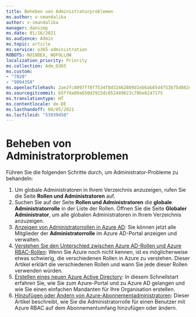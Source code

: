```yaml
---
title: Beheben von Administratorproblemen
ms.author: v-smandalika
author: v-smandalika
manager: dansimp
ms.date: 01/16/2021
ms.audience: Admin
ms.topic: article
ms.service: o365-administration
ROBOTS: NOINDEX, NOFOLLOW
localization_priority: Priority
ms.collection: Adm_O365
ms.custom:
- "7820"
- "9004358"
ms.openlocfilehash: 2ae2fc8097ff8f7534f8d32462889d1eb6ab65d4753b75d88240d2f899a8b01b
ms.sourcegitcommit: b5f7da89a650d2915dc652449623c78be6247175
ms.translationtype: HT
ms.contentlocale: de-DE
ms.lasthandoff: 08/05/2021
ms.locfileid: "53939450"
---
```

# <a name="troubleshoot-administrator-issues"></a>Beheben von Administratorproblemen

Führen Sie die folgenden Schritte durch, um Administrator-Probleme zu behandeln:

1. Um globale Administratoren in Ihrem Verzeichnis anzuzeigen, rufen Sie die Seite **Rollen und Administratoren** auf.
2. Suchen Sie auf der Seite **Rollen und Administratoren** die **globale Administratorrolle** in der Liste der Rollen. Öffnen Sie die Seite **Globaler Administrator**, um alle globalen Administratoren in Ihrem Verzeichnis anzuzeigen.
3. [Anzeigen von Administratorrollen in Azure AD](https://docs.microsoft.com/azure/active-directory/roles/manage-roles-portal): Sie können jetzt alle Mitglieder der **Administratorrolle** im Azure AD-Portal anzeigen und verwalten.
4. [Verstehen Sie den Unterschied zwischen Azure AD-Rollen und Azure RBAC-Rollen](https://docs.microsoft.com/azure/role-based-access-control/rbac-and-directory-admin-roles): Wenn Sie Azure noch nicht kennen, ist es möglicherweise etwas schwierig, die verschiedenen Rollen in Azure zu verstehen. Dieser Artikel erklärt die verschiedenen Rollen und wann Sie jede dieser Rollen verwenden würden.
5. [Erstellen eines neuen Azure Active Directory](https://docs.microsoft.com/azure/active-directory/fundamentals/active-directory-access-create-new-tenant): In diesem Schnellstart erfahren Sie, wie Sie zum Azure-Portal und zu Azure AD gelangen und wie Sie einen einfachen Mandanten für Ihre Organisation erstellen.
6. [Hinzufügen oder Ändern von Azure-Abonnementadministratoren](https://docs.microsoft.com/azure/cost-management-billing/manage/add-change-subscription-administrator): Dieser Artikel beschreibt, wie Sie die Administratorrolle für einen Benutzer mit Azure RBAC auf dem Abonnementumfang hinzufügen oder ändern.
